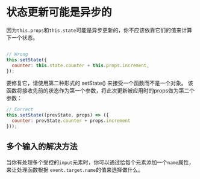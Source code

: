 # 状态更新可能是异步的

因为`this.props`和`this.state`可能是异步更新的，你不应该依靠它们的值来计算下一个状态。

```js

// Wrong
this.setState({
  counter: this.state.counter + this.props.increment,
});
```

要修复它，请使用第二种形式的 setState() 来接受一个函数而不是一个对象。 该函数将接收先前的状态作为第一个参数，将此次更新被应用时的props做为第二个参数：

```js
// Correct
this.setState((prevState, props) => ({
  counter: prevState.counter + props.increment
}));
```

## 多个输入的解决方法

当你有处理多个受控的`input`元素时，你可以通过给每个元素添加一个`name`属性，来让处理函数根据 `event.target.name`的值来选择做什么。